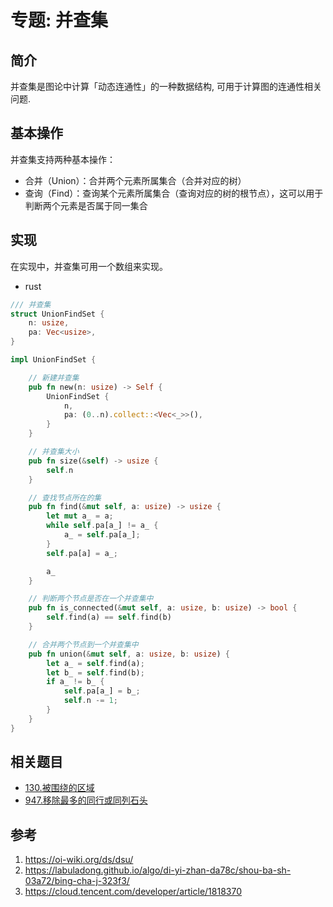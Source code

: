 # 专题: 并查集

## 简介

并查集是图论中计算「动态连通性」的一种数据结构, 可用于计算图的连通性相关问题.

## 基本操作

并查集支持两种基本操作：

- 合并（Union）：合并两个元素所属集合（合并对应的树）
- 查询（Find）：查询某个元素所属集合（查询对应的树的根节点），这可以用于判断两个元素是否属于同一集合

## 实现

在实现中，并查集可用一个数组来实现。

- rust

```rust
/// 并查集
struct UnionFindSet {
    n: usize,
    pa: Vec<usize>,
}

impl UnionFindSet {

    // 新建并查集
    pub fn new(n: usize) -> Self {
        UnionFindSet {
            n,
            pa: (0..n).collect::<Vec<_>>(),
        }
    }

    // 并查集大小
    pub fn size(&self) -> usize {
        self.n
    }

    // 查找节点所在的集
    pub fn find(&mut self, a: usize) -> usize {
        let mut a_ = a;
        while self.pa[a_] != a_ {
            a_ = self.pa[a_];
        }
        self.pa[a] = a_;

        a_
    }

    // 判断两个节点是否在一个并查集中
    pub fn is_connected(&mut self, a: usize, b: usize) -> bool {
        self.find(a) == self.find(b)
    }

    // 合并两个节点到一个并查集中
    pub fn union(&mut self, a: usize, b: usize) {
        let a_ = self.find(a);
        let b_ = self.find(b);
        if a_ != b_ {
            self.pa[a_] = b_;
            self.n -= 1;
        }
    }
}
```

## 相关题目

- [130.被围绕的区域](../130.被围绕的区域.md)
- [947.移除最多的同行或同列石头](../947.移除最多的同行或同列石头.md)

## 参考

1. https://oi-wiki.org/ds/dsu/
2. https://labuladong.github.io/algo/di-yi-zhan-da78c/shou-ba-sh-03a72/bing-cha-j-323f3/
3. https://cloud.tencent.com/developer/article/1818370

